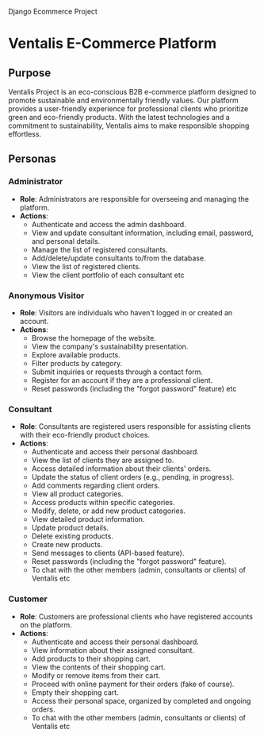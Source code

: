 Django Ecommerce Project
# Ventalis E-Commerce Platform

## Purpose
Ventalis Project is an eco-conscious B2B e-commerce platform designed to promote sustainable and environmentally friendly values. Our platform provides a user-friendly experience for professional clients who prioritize green and eco-friendly products. With the latest technologies and a commitment to sustainability, Ventalis aims to make responsible shopping effortless.

## Personas

### Administrator
- **Role**: Administrators are responsible for overseeing and managing the platform.
- **Actions**:
  - Authenticate and access the admin dashboard.
  - View and update consultant information, including email, password, and personal details.
  - Manage the list of registered consultants.
  - Add/delete/update consultants to/from the database.
  - View the list of registered clients.
  - View the client portfolio of each consultant etc

### Anonymous Visitor
- **Role**: Visitors are individuals who haven't logged in or created an account.
- **Actions**:
  - Browse the homepage of the website.
  - View the company's sustainability presentation.
  - Explore available products.
  - Filter products by category.
  - Submit inquiries or requests through a contact form.
  - Register for an account if they are a professional client.
  - Reset passwords (including the "forgot password" feature) etc

### Consultant
- **Role**: Consultants are registered users responsible for assisting clients with their eco-friendly product choices.
- **Actions**:
  - Authenticate and access their personal dashboard.
  - View the list of clients they are assigned to.
  - Access detailed information about their clients' orders.
  - Update the status of client orders (e.g., pending, in progress).
  - Add comments regarding client orders.
  - View all product categories.
  - Access products within specific categories.
  - Modify, delete, or add new product categories.
  - View detailed product information.
  - Update product details.
  - Delete existing products.
  - Create new products.
  - Send messages to clients (API-based feature).
  - Reset passwords (including the "forgot password" feature).
  - To chat with the other members (admin, consultants or clients) of Ventalis etc

### Customer
- **Role**: Customers are professional clients who have registered accounts on the platform.
- **Actions**:
  - Authenticate and access their personal dashboard.
  - View information about their assigned consultant.
  - Add products to their shopping cart.
  - View the contents of their shopping cart.
  - Modify or remove items from their cart.
  - Proceed with online payment for their orders (fake of course).
  - Empty their shopping cart.
  - Access their personal space, organized by completed and ongoing orders.
  - To chat with the other members (admin, consultants or clients) of Ventalis etc
